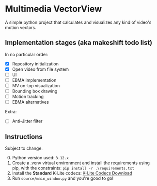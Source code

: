 # Multimedia VectorView

A simple python project that calculates and visualizes any kind of video's motion vectors.



## Implementation stages (aka makeshift todo list)

In no particular order:

- [x] Repository initialization
- [x] Open video from file system
- [ ] UI
- [ ] EBMA implementation
- [ ] MV on-top visualization
- [ ] Bounding box drawing
- [ ] Motion tracking
- [ ] EBMA alternatives

Extra:

- [ ] Anti-Jitter filter


## Instructions

Subject to change.

0. Python version used: `3.12.x`
1. Create a .venv virtual environment and install the requirements using pip, with the constraints: `pip install -r .\requirements.txt`
2. Install the **Standard** K-Lite codecs: [K-Lite Codecs Download](https://www.codecguide.com/download_kl.htm)
3. Run `source/main_window.py` and you're  good to go!